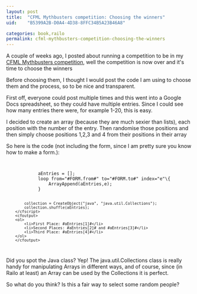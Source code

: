 ```yaml
---
layout: post
title:  "CFML Mythbusters competition: Choosing the winners"
uid:	"B5399A2B-D0A4-4D38-8FFC34B5A23B46A8"

categories: book,railo
permalink: cfml-mythbusters-competition-choosing-the-winners
---
```

<p>A couple of weeks ago, I posted about running a competition to be in my <a href="http://www.markdrew.co.uk/blog/post.cfm/competition-cfml-mythbusters-win-my-book" title="Competition: CFML Mythbusters! Win my book! &#8212; Mark Drew (Redux)- cf_etc...">CFML Mythbusters competition</a>, well the competition is now over and it's time to choose the winners</p>

<p>Before choosing them, I thought I would post the code I am using to choose them and the process, so to be nice and transparent.</p>

<p>First off, everyone could post multiple times and this went into a Google Docs spreadsheet, so they could have multiple entries. Since I could see how many entries there were, for example 1-20, this is easy.</p>

<p>I decided to create an array (because they are much sexier than lists), each position with the number of the entry. Then randomise those positions and then simply choose positions 1,2,3 and 4 from their positions in their array</p>

<p>So here is the code (not including the form, since I am pretty sure you know how to make a form.):</p>

<code>
		<cfscript>
			aEntries = [];
			loop from="#FORM.from#" to="#FORM.to#" index="e"\{
				ArrayAppend(aEntries,e);
			}
				
			collection = CreateObject("java", "java.util.Collections");
			collection.shuffle(aEntries);
		</cfscript>
		<cfoutput>
		<ol>
			<li>First Place: #aEntries[1]#</li>
			<li>Second Places: #aEntries[2]# and #aEntries[3]#</li>
			<li>Third Place: #aEntries[4]#</li>
		</ol>
		</cfoutput>
</code>
<p>Did you spot the Java class? Yep! The java.util.Collections class is really handy for manipulating Arrays in different ways, and of course, since (in Railo at least) an Array can be used by the Collections it is perfect. </p>

<p>So what do you think? Is this a fair way to select some random people?</p>